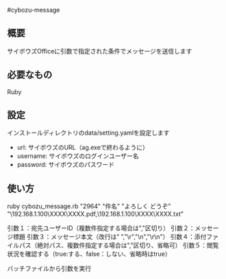 #cybozu-message

## 概要
サイボウズOfficeに引数で指定された条件でメッセージを送信します

## 必要なもの
Ruby

## 設定
インストールディレクトリのdata/setting.yamlを設定します

 - url: サイボウズのURL（ag.exeで終わるように）
 - username: サイボウズのログインユーザー名
 - password: サイボウズのパスワード

## 使い方
ruby cybozu_message.rb "2964" "件名" "よろしく&#xD;&#xA;どうぞ" "\\192.168.1.100\XXXX\XXXX.pdf,\\192.168.1.100\XXXX\XXXX.txt"

引数１：宛先ユーザーID（複数件指定する場合は","区切り）
引数２：メッセージ標題
引数３：メッセージ本文（改行は”&#xD;&#xA;”,"\r","\n","\r\n"）
引数４：添付ファイルパス（絶対パス、複数件指定する場合は","区切り、省略可）
引数５：閲覧状況を確認する（true:する、false：しない、省略時はtrue）

バッチファイルから引数を実行

